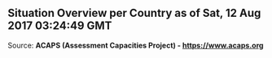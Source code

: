 ## Situation Overview per Country as of Sat, 12 Aug 2017 03:24:49 GMT

Source: **ACAPS (Assessment Capacities Project) - https://www.acaps.org**